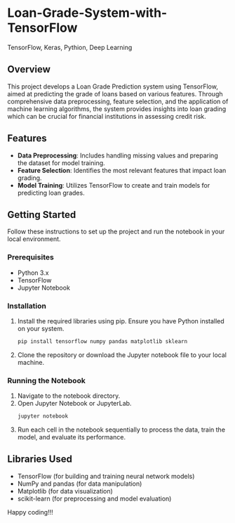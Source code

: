 # Loan-Grade-System-with-TensorFlow
TensorFlow, Keras, Pythion, Deep Learning


## Overview
This project develops a Loan Grade Prediction system using TensorFlow, aimed at predicting the grade of loans based on various features. Through comprehensive data preprocessing, feature selection, and the application of machine learning algorithms, the system provides insights into loan grading which can be crucial for financial institutions in assessing credit risk.

## Features
- **Data Preprocessing**: Includes handling missing values and preparing the dataset for model training.
- **Feature Selection**: Identifies the most relevant features that impact loan grading.
- **Model Training**: Utilizes TensorFlow to create and train models for predicting loan grades.

## Getting Started
Follow these instructions to set up the project and run the notebook in your local environment.

### Prerequisites
- Python 3.x
- TensorFlow
- Jupyter Notebook

### Installation
1. Install the required libraries using pip. Ensure you have Python installed on your system.
    ```bash
    pip install tensorflow numpy pandas matplotlib sklearn
    ```
2. Clone the repository or download the Jupyter notebook file to your local machine.

### Running the Notebook
1. Navigate to the notebook directory.
2. Open Jupyter Notebook or JupyterLab.
    ```bash
    jupyter notebook
    ```
3. Run each cell in the notebook sequentially to process the data, train the model, and evaluate its performance.

## Libraries Used
- TensorFlow (for building and training neural network models)
- NumPy and pandas (for data manipulation)
- Matplotlib (for data visualization)
- scikit-learn (for preprocessing and model evaluation)


Happy coding!!!
